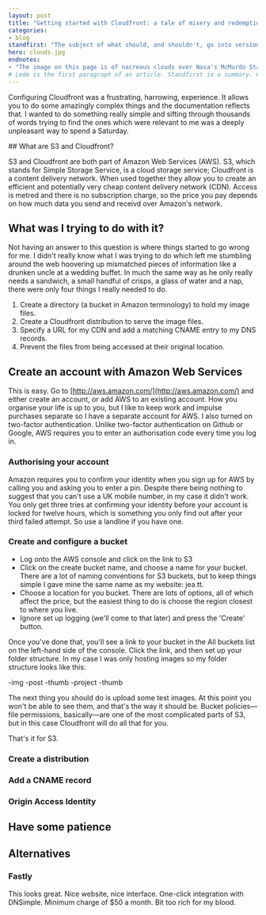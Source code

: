 ```yaml
---
layout: post
title: "Getting started with Cloudfront: a tale of misery and redemption"
categories:
- blog
standfirst: "The subject of what should, and shouldn't, go into version control is a contentious one. My opinion is that only images which are part of the site structure&#8212;logos, icons etc.&#8212;should go into the repository. User uploaded content shouldn't. Because this website is hosted on Github and I wanted to keep my repository clean, I had to find somewhere else to put the images. I decided to go with Amazon S3 and Cloudfront. Setting it up was a horrible time for me."
hero: clouds.jpg
endnotes:
- "The image on this page is of nacreous clouds over Nasa's McMurdo Station in Antarctica (sourced from <a href='http://commons.wikimedia.org/wiki/File:Nacreous_clouds_Antarctica.jpg'>Wikimedia Commons</a>)"
# Lede is the first paragraph of an article. Standfirst is a summary. #
---
```




Configuring Cloudfront was a frustrating, harrowing, experience. It allows you to do some amazingly complex things and the documentation reflects that. I wanted to do something really simple and sifting through thousands of words trying to find the ones which were relevant to me was a deeply unpleasant way to spend a Saturday.

## What are S3 and Cloudfront?

S3 and Cloudfront are both part of Amazon Web Services (AWS). S3, which stands for Simple Storage Service, is a cloud storage service; Cloudfront is a content delivery network. When used together they allow you to create an efficient and potentially very cheap content delivery network (CDN). Access is metred and there is no subscription charge, so the price you pay depends on how much data you send and receivd over Amazon's network. 

## What was I trying to do with it?

Not having an answer to this question is where things started to go wrong for me. I didn't really know what I was trying to do which left me stumbling around the web hoovering up mismatched pieces of information like a drunken uncle at a wedding buffet. In much the same way as he only really needs a sandwich, a small handful of crisps, a glass of water and a nap, there were only four things I really needed to do.

1. Create a directory (a bucket in Amazon terminology) to hold my image files. 
2. Create a Cloudfront distribution to serve the image files.
3. Specify a URL for my CDN and add a matching CNAME entry to my DNS records.
4. Prevent the files from being accessed at their original location.

## Create an account with Amazon Web Services

This is easy. Go to [http://aws.amazon.com/](http://aws.amazon.com/) and either create an account, or add AWS to an existing account. How you organise your life is up to you, but I like to keep work and impulse purchases separate so I have a separate account for AWS. I also turned on two-factor authentication. Unlike two-factor authentication on Github or Google, AWS requires you to enter an authorisation code every time you log in. 

### Authorising your account

Amazon requires you to confirm your identity when you sign up for AWS by calling you and asking you to enter a pin. Despite there being nothing to suggest that you can't use a UK mobile number, in my case it didn't work. You only get three tries at confirming your identity before your account is locked for twelve hours, which is something you only find out after your third failed attempt. So use a landline if you have one.

### Create and configure a bucket

* Log onto the AWS console and click on the link to S3
* Click on the create bucket name, and choose a name for your bucket. There are a lot of naming conventions for S3 buckets, but to keep things simple I gave mine the same name as my website: jea.tt.
* Choose a location for you bucket. There are lots of options, all of which affect the price, but the easiest thing to do is choose the region closest to where you live.
* Ignore set up logging (we'll come to that later) and press the 'Create' button.

Once you've done that, you'll see a link to your bucket in the All buckets list on the left-hand side of the console. Click the link, and then set up your folder structure. In my case I was only hosting images so my folder structure looks like this:

-img
  -post
    -thumb
  -project
    -thumb

The next thing you should do is upload some test images. At this point you won't be able to see them, and that's the way it should be. Bucket policies&#8212;file permissions, basically&#8212;are one of the most complicated parts of S3, but in this case Cloudfront will do all that for you.

That's it for S3.


### Create a distribution

### Add a CNAME record

### Origin Access Identity

## Have some patience

## Alternatives

### Fastly

This looks great. Nice website, nice interface. One-click integration with DNSimple. Minimum charge of $50 a month. Bit too rich for my blood.

